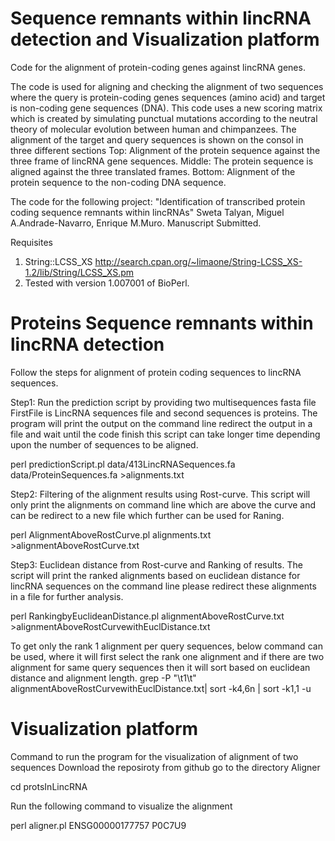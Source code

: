 # Sequence remnants within lincRNA detection and Visualization platform

Code for the alignment of protein-coding genes against lincRNA genes.


The code is used for aligning and checking the alignment of two sequences where the query is protein-coding genes sequences (amino acid) and target is non-coding gene sequences (DNA). This code uses a new scoring matrix which is created by simulating punctual mutations according to the neutral theory of molecular evolution between human and chimpanzees. The alignment of the target and query sequences is shown on the consol in three different sections Top: Alignment of the protein sequence against the three frame of lincRNA gene sequences. Middle: The protein sequence is aligned against the three translated frames. Bottom: Alignment of the protein sequence to the non-coding DNA sequence.



The code for the following project:
"Identification of transcribed protein coding sequence remnants within lincRNAs"
Sweta Talyan, Miguel A.Andrade-Navarro, Enrique M.Muro. Manuscript Submitted.


 Requisites
1.  String::LCSS_XS
http://search.cpan.org/~limaone/String-LCSS_XS-1.2/lib/String/LCSS_XS.pm
2. Tested with version 1.007001 of BioPerl.




# Proteins Sequence remnants within lincRNA detection

Follow the steps for alignment of protein coding sequences to lincRNA sequences.

Step1: Run the prediction script by providing two multisequences fasta file FirstFile is LincRNA sequences file and second sequences is proteins. The program will print the output on the command line redirect the output in a file and wait until the code finish this script can take longer time depending upon the number of sequences to be aligned.



perl predictionScript.pl data/413LincRNASequences.fa data/ProteinSequences.fa >alignments.txt

Step2: Filtering of the alignment results using Rost-curve. This script will only print the alignments on command line which are above the curve and can be redirect to a new file which further can be used for Raning.

perl AlignmentAboveRostCurve.pl alignments.txt >alignmentAboveRostCurve.txt

Step3: Euclidean distance from Rost-curve and Ranking of results. The script will print the ranked alignments based on euclidean distance for lincRNA sequences on the command line please redirect these alignments in a file for further analysis.

perl RankingbyEuclideanDistance.pl alignmentAboveRostCurve.txt >alignmentAboveRostCurvewithEuclDistance.txt

To get only the rank 1 alignment per query sequences, below command can be used, where it will first select the rank one alignment and if there are two alignment for same query sequences then it will sort based on euclidean distance and alignment length.
grep -P "\t1\t" alignmentAboveRostCurvewithEuclDistance.txt| sort -k4,6n | sort -k1,1 -u


# Visualization platform
Command to run the program for the visualization of alignment of two sequences
Download the reposiroty from github
go to the directory Aligner 

cd protsInLincRNA

Run the following command to visualize the alignment

perl aligner.pl ENSG00000177757 P0C7U9

